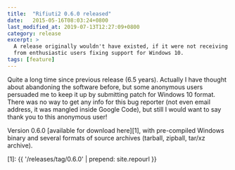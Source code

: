 ```yaml
---
title:  "Rifiuti2 0.6.0 released"
date:   2015-05-16T08:03:24+0800
last_modified_at: 2019-07-13T12:27:09+0800
category: release
excerpt: >
  A release originally wouldn't have existed, if it were not receiving patch
  from enthusiastic users fixing support for Windows 10.
tags: [feature]
---
```


Quite a long time since previous release (6.5 years). Actually I have thought
about abandoning the software before, but some anonymous users persuaded me
to keep it up by submitting patch for Windows 10 format. There was no way
to get any info for this bug reporter (not even email address, it was
mangled inside Google Code), but still I would want to say thank you to
this anonymous user!

Version 0.6.0 [available for download here][1], with pre-compiled Windows binary
and several formats of source archives (tarball, zipball, tar/xz archive).

[1]: {{ '/releases/tag/0.6.0' | prepend: site.repourl }}
